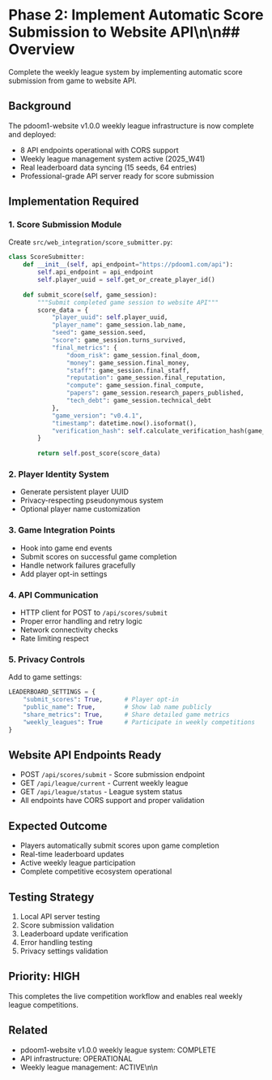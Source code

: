 # Phase 2: Implement Automatic Score Submission to Website API\n\n## Overview
Complete the weekly league system by implementing automatic score submission from game to website API.

## Background
The pdoom1-website v1.0.0 weekly league infrastructure is now complete and deployed:
- 8 API endpoints operational with CORS support
- Weekly league management system active (2025_W41)
- Real leaderboard data syncing (15 seeds, 64 entries)
- Professional-grade API server ready for score submission

## Implementation Required

### 1. Score Submission Module
Create `src/web_integration/score_submitter.py`:

```python
class ScoreSubmitter:
    def __init__(self, api_endpoint="https://pdoom1.com/api"):
        self.api_endpoint = api_endpoint
        self.player_uuid = self.get_or_create_player_id()
    
    def submit_score(self, game_session):
        """Submit completed game session to website API"""
        score_data = {
            "player_uuid": self.player_uuid,
            "player_name": game_session.lab_name,
            "seed": game_session.seed,
            "score": game_session.turns_survived,
            "final_metrics": {
                "doom_risk": game_session.final_doom,
                "money": game_session.final_money,
                "staff": game_session.final_staff,
                "reputation": game_session.final_reputation,
                "compute": game_session.final_compute,
                "papers": game_session.research_papers_published,
                "tech_debt": game_session.technical_debt
            },
            "game_version": "v0.4.1",
            "timestamp": datetime.now().isoformat(),
            "verification_hash": self.calculate_verification_hash(game_session)
        }
        
        return self.post_score(score_data)
```

### 2. Player Identity System
- Generate persistent player UUID
- Privacy-respecting pseudonymous system
- Optional player name customization

### 3. Game Integration Points
- Hook into game end events
- Submit scores on successful game completion
- Handle network failures gracefully
- Add player opt-in settings

### 4. API Communication
- HTTP client for POST to `/api/scores/submit`
- Proper error handling and retry logic
- Network connectivity checks
- Rate limiting respect

### 5. Privacy Controls
Add to game settings:
```python
LEADERBOARD_SETTINGS = {
    "submit_scores": True,      # Player opt-in
    "public_name": True,        # Show lab name publicly  
    "share_metrics": True,      # Share detailed game metrics
    "weekly_leagues": True      # Participate in weekly competitions
}
```

## Website API Endpoints Ready
- POST `/api/scores/submit` - Score submission endpoint
- GET `/api/league/current` - Current weekly league
- GET `/api/league/status` - League system status
- All endpoints have CORS support and proper validation

## Expected Outcome
- Players automatically submit scores upon game completion
- Real-time leaderboard updates
- Active weekly league participation
- Complete competitive ecosystem operational

## Testing Strategy
1. Local API server testing
2. Score submission validation
3. Leaderboard update verification
4. Error handling testing
5. Privacy settings validation

## Priority: HIGH
This completes the live competition workflow and enables real weekly league competitions.

## Related
- pdoom1-website v1.0.0 weekly league system: COMPLETE
- API infrastructure: OPERATIONAL
- Weekly league management: ACTIVE\n\n<!-- GitHub Issue #379 -->